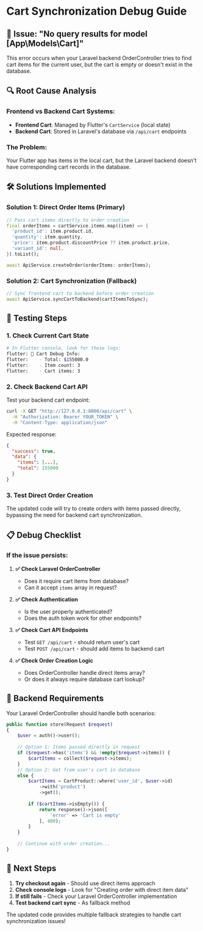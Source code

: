 # Cart Synchronization Debug Guide

## 🐛 Issue: "No query results for model [App\Models\Cart]"

This error occurs when your Laravel backend OrderController tries to find cart items for the current user, but the cart is empty or doesn't exist in the database.

## 🔍 Root Cause Analysis

### Frontend vs Backend Cart Systems:
- **Frontend Cart**: Managed by Flutter's `CartService` (local state)
- **Backend Cart**: Stored in Laravel's database via `/api/cart` endpoints

### The Problem:
Your Flutter app has items in the local cart, but the Laravel backend doesn't have corresponding cart records in the database.

## 🛠️ Solutions Implemented

### Solution 1: Direct Order Items (Primary)
```dart
// Pass cart items directly to order creation
final orderItems = cartService.items.map((item) => {
  'product_id': item.product.id,
  'quantity': item.quantity,
  'price': item.product.discountPrice ?? item.product.price,
  'variant_id': null,
}).toList();

await ApiService.createOrder(orderItems: orderItems);
```

### Solution 2: Cart Synchronization (Fallback)
```dart
// Sync frontend cart to backend before order creation
await ApiService.syncCartToBackend(cartItemsToSync);
```

## 🧪 Testing Steps

### 1. **Check Current Cart State**
```bash
# In Flutter console, look for these logs:
flutter: 🛒 Cart Debug Info:
flutter:    - Total: $155000.0
flutter:    - Item count: 3
flutter:    - Cart items: 3
```

### 2. **Check Backend Cart API**
Test your backend cart endpoint:
```bash
curl -X GET "http://127.0.0.1:8000/api/cart" \
  -H "Authorization: Bearer YOUR_TOKEN" \
  -H "Content-Type: application/json"
```

Expected response:
```json
{
  "success": true,
  "data": {
    "items": [...],
    "total": 155000
  }
}
```

### 3. **Test Direct Order Creation**
The updated code will try to create orders with items passed directly, bypassing the need for backend cart synchronization.

## 📋 Debug Checklist

### If the issue persists:

1. **✅ Check Laravel OrderController**
   - Does it require cart items from database?
   - Can it accept `items` array in request?

2. **✅ Check Authentication**
   - Is the user properly authenticated?
   - Does the auth token work for other endpoints?

3. **✅ Check Cart API Endpoints**
   - Test `GET /api/cart` - should return user's cart
   - Test `POST /api/cart` - should add items to backend cart

4. **✅ Check Order Creation Logic**
   - Does OrderController handle direct items array?
   - Or does it always require database cart lookup?

## 🔧 Backend Requirements

Your Laravel OrderController should handle both scenarios:

```php
public function store(Request $request)
{
    $user = auth()->user();
    
    // Option 1: Items passed directly in request
    if ($request->has('items') && !empty($request->items)) {
        $cartItems = collect($request->items);
    } 
    // Option 2: Get from user's cart in database
    else {
        $cartItems = CartProduct::where('user_id', $user->id)
            ->with('product')
            ->get();
            
        if ($cartItems->isEmpty()) {
            return response()->json([
                'error' => 'Cart is empty'
            ], 400);
        }
    }
    
    // Continue with order creation...
}
```

## 🚀 Next Steps

1. **Try checkout again** - Should use direct items approach
2. **Check console logs** - Look for "Creating order with direct item data"
3. **If still fails** - Check your Laravel OrderController implementation
4. **Test backend cart sync** - As fallback method

The updated code provides multiple fallback strategies to handle cart synchronization issues!
